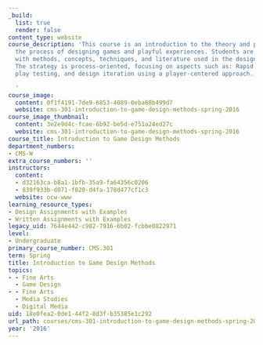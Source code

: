 ```yaml
---
_build:
  list: true
  render: false
content_type: website
course_description: 'This course is an introduction to the theory and practice of
  the process of designing games and playful experiences. Students are familiarized
  with methods, concepts, techniques, and literature used in the design of games.
  The strategy is process-oriented, focusing on aspects such as: Rapid prototyping,
  play testing, and design iteration using a player-centered approach.

  '
course_image:
  content: 0f1f4191-7de9-6853-4089-0eba68b499d7
  website: cms-301-introduction-to-game-design-methods-spring-2016
course_image_thumbnail:
  content: 3e2e9d4c-fcae-6b92-be5d-e751a24ed27c
  website: cms-301-introduction-to-game-design-methods-spring-2016
course_title: Introduction to Game Design Methods
department_numbers:
- CMS-W
extra_course_numbers: ''
instructors:
  content:
  - d32163ca-b8a1-1bfb-35a9-fa64356c0206
  - 839f933b-d071-f820-d4fa-178d477cf1c3
  website: ocw-www
learning_resource_types:
- Design Assignments with Examples
- Written Assignments with Examples
legacy_uid: 7644e442-c982-7916-6b02-fcbbe0822971
level:
- Undergraduate
primary_course_number: CMS.301
term: Spring
title: Introduction to Game Design Methods
topics:
- - Fine Arts
  - Game Design
- - Fine Arts
  - Media Studies
  - Digital Media
uid: 18e0fea2-0de1-44f2-8d3f-b35385e1c292
url_path: courses/cms-301-introduction-to-game-design-methods-spring-2016
year: '2016'
---
```

